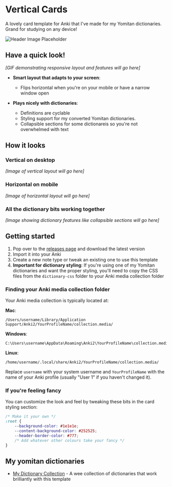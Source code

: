 # Vertical Cards

A lovely card template for Anki that I've made for my Yomitan dictionaries. Grand for studying on any device!

![Header Image Placeholder](header-image-placeholder.png)

## Have a quick look!

*[GIF demonstrating responsive layout and features will go here]*

- **Smart layout that adapts to your screen**: 
  - Flips horizontal when you're on your mobile or have a narrow window open
  
- **Plays nicely with dictionaries**:
  - Definitions are cyclable
  - Styling support for my converted Yomitan dictionaries.
  - Collapsible sections for some dictionareis so you're not overwhelmed with text

## How it looks

### Vertical on desktop
*[Image of vertical layout will go here]*

### Horizontal on mobile
*[Image of horizontal layout will go here]*

### All the dictionary bits working together
*[Image showing dictionary features like collapsible sections will go here]*

## Getting started

1. Pop over to the [releases page](https://github.com/yourusername/vertical-cards/releases) and download the latest version
2. Import it into your Anki
3. Create a new note type or tweak an existing one to use this template
4. **Important for dictionary styling**: If you're using one of my Yomitan dictionaries and want the proper styling, you'll need to copy the CSS files from the `dictionary-css` folder to your Anki media collection folder

### Finding your Anki media collection folder

Your Anki media collection is typically located at:

**Mac**: 
```
/Users/username/Library/Application Support/Anki2/YourProfileName/collection.media/
```

**Windows**: 
```
C:\Users\username\AppData\Roaming\Anki2\YourProfileName\collection.media\
```

**Linux**: 
```
/home/username/.local/share/Anki2/YourProfileName/collection.media/
```

Replace `username` with your system username and `YourProfileName` with the name of your Anki profile (usually "User 1" if you haven't changed it).

### If you're feeling fancy

You can customize the look and feel by tweaking these bits in the card styling section:

```css
/* Make it your own */
:root {
    --background-color: #1e1e1e;
    --content-background-color: #252525;
    --header-border-color: #777;
    /* Add whatever other colours take your fancy */
}
```

## My yomitan dictionaries

- [My Dictionary Collection](https://github.com/yourusername/dictionary-collection) - A wee collection of dictionaries that work brilliantly with this template